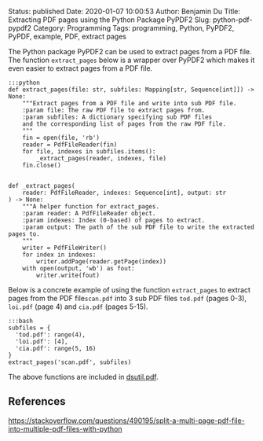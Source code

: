 Status: published
Date: 2020-01-07 10:00:53
Author: Benjamin Du
Title: Extracting PDF pages using the Python Package PyPDF2
Slug: python-pdf-pypdf2
Category: Programming
Tags: programming, Python, PyPDF2, PyPDF, example, PDF, extract pages


The Python package PyPDF2 can be used to extract pages from a PDF file.
The function `extract_pages` below is a wrapper over PyPDF2 
which makes it even easier to extract pages from a PDF file.

    :::python
    def extract_pages(file: str, subfiles: Mapping[str, Sequence[int]]) -> None:
        """Extract pages from a PDF file and write into sub PDF file.
        :param file: The raw PDF file to extract pages from.
        :param subfiles: A dictionary specifying sub PDF files 
        and the corresponding list of pages from the raw PDF file.
        """
        fin = open(file, 'rb')
        reader = PdfFileReader(fin)
        for file, indexes in subfiles.items():
            _extract_pages(reader, indexes, file)
        fin.close()


    def _extract_pages(
        reader: PdfFileReader, indexes: Sequence[int], output: str
    ) -> None:
        """A helper function for extract_pages.
        :param reader: A PdfFileReader object.
        :param indexes: Index (0-based) of pages to extract.
        :param output: The path of the sub PDF file to write the extracted pages to.
        """
        writer = PdfFileWriter()
        for index in indexes:
            writer.addPage(reader.getPage(index))
        with open(output, 'wb') as fout:
            writer.write(fout)

Below is a concrete example of using the function `extract_pages`
to extract pages from the PDF file`scan.pdf` into 3 sub PDF files 
`tod.pdf` (pages 0-3), `loi.pdf` (page 4) and `cia.pdf` (pages 5-15).

    :::bash
    subfiles = {
      'tod.pdf': range(4),
      'loi.pdf': [4],
      'cia.pdf': range(5, 16)
    }
    extract_pages('scan.pdf', subfiles)

The above functions are included in 
[dsutil.pdf](https://github.com/dclong/dsutil/blob/dev/dsutil/pdf.py).

## References

https://stackoverflow.com/questions/490195/split-a-multi-page-pdf-file-into-multiple-pdf-files-with-python
